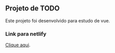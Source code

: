 ## Projeto de TODO
Este projeto foi desenvolvido para estudo de vue.


### Link para netlify
[Clique aqui](https://todolist-estudo-vue.netlify.app/).
